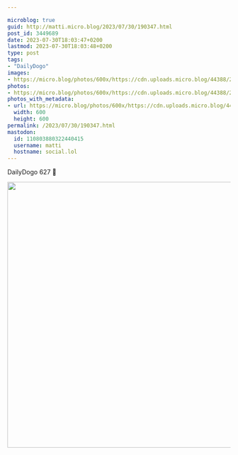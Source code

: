 ```yaml
---

microblog: true
guid: http://matti.micro.blog/2023/07/30/190347.html
post_id: 3449689
date: 2023-07-30T18:03:47+0200
lastmod: 2023-07-30T18:03:48+0200
type: post
tags:
- "DailyDogo"
images:
- https://micro.blog/photos/600x/https://cdn.uploads.micro.blog/44388/2023/6eb097e514f54cf2a6f0b76e60813cfa.jpg
photos:
- https://micro.blog/photos/600x/https://cdn.uploads.micro.blog/44388/2023/6eb097e514f54cf2a6f0b76e60813cfa.jpg
photos_with_metadata:
- url: https://micro.blog/photos/600x/https://cdn.uploads.micro.blog/44388/2023/6eb097e514f54cf2a6f0b76e60813cfa.jpg
  width: 600
  height: 600
permalink: /2023/07/30/190347.html
mastodon:
  id: 110803880322440415
  username: matti
  hostname: social.lol
---
```

DailyDogo 627 🐶

<img src="/media/uploads/2023/6eb097e514f54cf2a6f0b76e60813cfa.jpg" width="600" height="600" alt="" />
